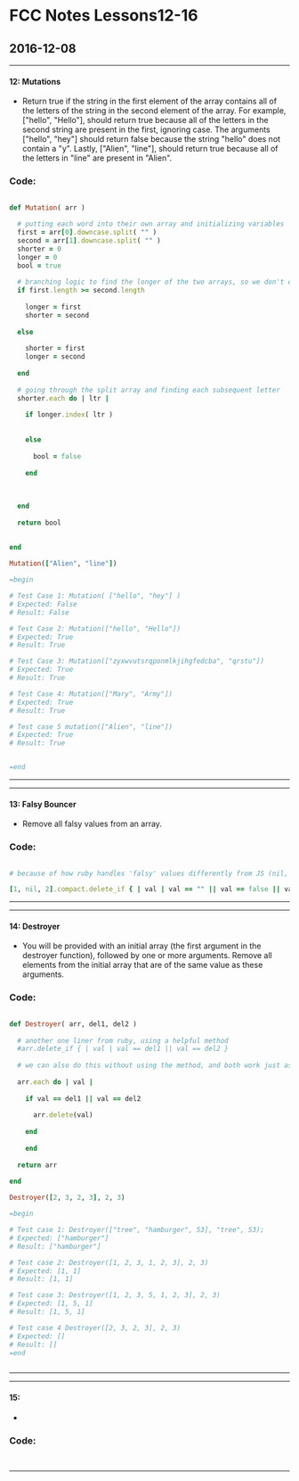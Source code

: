 
# FCC Notes Lessons12-16


## 2016-12-08


***

#### 12:  Mutations

*  Return true if the string in the first element of the array contains all of the letters of the string in the second element of the array.  For example, ["hello", "Hello"], should return true because all of the letters in the second string are present in the first, ignoring case.  The arguments ["hello", "hey"] should return false because the string "hello" does not contain a "y".  Lastly, ["Alien", "line"], should return true because all of the letters in "line" are present in "Alien".


### Code: 

```Ruby

def Mutation( arr ) 
  
  # putting each word into their own array and initializing variables
  first = arr[0].downcase.split( "" )
  second = arr[1].downcase.split( "" )
  shorter = 0
  longer = 0
  bool = true 
  
  # branching logic to find the longer of the two arrays, so we don't end up looping through unncessarily
  if first.length >= second.length 
    
    longer = first 
    shorter = second 
    
  else 
    
    shorter = first 
    longer = second
    
  end 
  
  # going through the split array and finding each subsequent letter
  shorter.each do | ltr |
    
    if longer.index( ltr ) 
      
      
    else 
      
      bool = false
      
    end 
    
    
    
  end
  
  return bool
 
  
end 

Mutation(["Alien", "line"])

=begin

# Test Case 1: Mutation( ["hello", "hey"] )
# Expected: False 
# Result: False

# Test Case 2: Mutation(["hello", "Hello"])
# Expected: True 
# Result: True 

# Test Case 3: Mutation(["zyxwvutsrqponmlkjihgfedcba", "qrstu"])
# Expected: True 
# Result: True 

# Test Case 4: Mutation(["Mary", "Army"])
# Expected: True 
# Result: True 

# Test case 5 mutation(["Alien", "line"])
# Expected: True 
# Result: True 


=end


```

***
***

#### 13:  Falsy Bouncer

*  Remove all falsy values from an array.



### Code: 

```Ruby

# because of how ruby handles 'falsy' values differently from JS (nil, false) This challenge can be done as a one liner, because everything else with NaN and undefined, will return a console error

[1, nil, 2].compact.delete_if { | val | val == "" || val == false || val == 0 }

```

***
***

#### 14:  Destroyer

*  You will be provided with an initial array (the first argument in the destroyer function), followed by one or more arguments. Remove all elements from the initial array that are of the same value as these arguments.




### Code: 

```Ruby

def Destroyer( arr, del1, del2 )
  
  # another one liner from ruby, using a helpful method 
  #arr.delete_if { | val | val == del1 || val == del2 }
  
  # we can also do this without using the method, and both work just as well
  
  arr.each do | val |
    
    if val == del1 || val == del2 
      
      arr.delete(val)
      
    end
      
    end
  
  return arr
  
end

Destroyer([2, 3, 2, 3], 2, 3)

=begin 

# Test case 1: Destroyer(["tree", "hamburger", 53], "tree", 53);
# Expected: ["hamburger"]
# Result: ["hamburger"]

# Test case 2: Destroyer([1, 2, 3, 1, 2, 3], 2, 3)
# Expected: [1, 1]
# Result: [1, 1]

# Test case 3: Destroyer([1, 2, 3, 5, 1, 2, 3], 2, 3)
# Expected: [1, 5, 1]
# Result: [1, 5, 1]

# Test case 4 Destroyer([2, 3, 2, 3], 2, 3)
# Expected: []
# Result: []
=end



```

***
***

#### 15: 

* 


### Code: 

```Ruby



```

***
